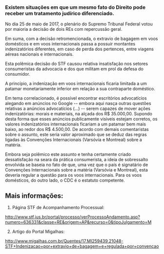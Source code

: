 
### Existem situações em que um mesmo fato do Direito pode receber um tratamento judírico diferenciado.

No dia 25 de maio de 2017, o plenário do Supremo Tribunal Federal votou por maioria a decisão de dois REs com repercussão geral.

Em suma, com a decisão retromencionada, o extravio de bagagem em voos domésticos e em voos internacionais passa a possuir montantes indenizatórios diferentes, em caso de perda dos pertences, entre viagens aéreas nacionais e internacionais.

Esta polêmica decisão do STF causou relativa insatisfação nos setores consumeristas da advocacia e dos que militam em prol da defesa do consumidor.

A princípio, a indenização em voos internacionais ficaria limitada a um patamar monetariamente inferior em relação a sua contraparte doméstico.

Em tema correlacionado, é possível encontrar escritórios advocatícios alegando em anúncios no Google -- embora aqui nasça outras questões relativas a anúncios advocatícios (...) -- serem capazes de mover ações indenizatórias: morais e materiais, na alçada dos R$ 35.000,00.  Supondo desta forma que esses anúncios publicamente visíveis estejam corretos, os valores indenizatórios internacionais ficariam a um patamar bem mais baixo, ao redor dos R$ 4.500,00. De acordo com demais comentaristas sobre o assunto, este seria valor aproximado que se deduz das regras ligadas às Convenções Internacionais (Varsóvia e Montreal) sobre a matéria.

Embora seja polêmico este assunto e tenha certamente criado dessatisfação na seara da prática consumerista, a ideia de sobressalto envolvida se baseia no fato de que, uma vez que o país é signatário de Convenções Internacionais sobre a matéria (Varsóvia e Montreal), esta deveria regular a questão para os voos internacionais. Para os voos domésticos, do outro lado, o CDC é o estatuto competente.


Mais informações:
-----------------

1) Página STF de Acompanhamento Processual:

http://www.stf.jus.br/portal/processo/verProcessoAndamento.asp?numero=636331&classe=RE&origem=AP&recurso=0&tipoJulgamento=M

2) Artigo do Portal Migalhas:

http://www.migalhas.com.br/Quentes/17,MI259439,21048-STF+Indenizacao+por+extravio+de+bagagem+e+regulada+por+convencao

